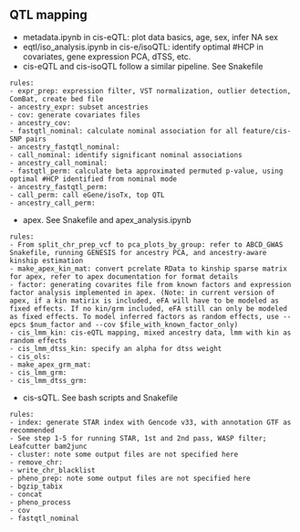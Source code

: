## QTL mapping 
- metadata.ipynb in cis-eQTL: plot data basics, age, sex, infer NA sex
- eqtl/iso_analysis.ipynb in cis-e/isoQTL: identify optimal #HCP in covariates, gene expression PCA, dTSS, etc.
- cis-eQTL and cis-isoQTL follow a similar pipeline. See Snakefile
```
rules:
- expr_prep: expression filter, VST normalization, outlier detection, ComBat, create bed file
- ancestry_expr: subset ancestries
- cov: generate covariates files
- ancestry_cov: 
- fastqtl_nominal: calculate nominal association for all feature/cis-SNP pairs
- ancestry_fastqtl_nominal: 
- call_nominal: identify significant nominal associations
- ancestry_call_nominal:
- fastqtl_perm: calculate beta approximated permuted p-value, using optimal #HCP identified from nominal mode
- ancestry_fastqtl_perm:
- call_perm: call eGene/isoTx, top QTL
- ancestry_call_perm:
```
- apex. See Snakefile and apex_analysis.ipynb
```
rules:
- From split_chr_prep_vcf to pca_plots_by_group: refer to ABCD_GWAS Snakefile, running GENESIS for ancestry PCA, and ancestry-aware kinship estimation
- make_apex_kin_mat: convert pcrelate RData to kinship sparse matrix for apex, refer to apex documentation for format details
- factor: generating covarites file from known factors and expression factor analysis implemented in apex. (Note: in current version of apex, if a kin matirix is included, eFA will have to be modeled as fixed effects. If no kin/grm included, eFA still can only be modeled as fixed effects. To model inferred factors as random effects, use --epcs $num_factor and --cov $file_with_known_factor_only)
- cis_lmm_kin: cis-eQTL mapping, mixed ancestry data, lmm with kin as random effects
- cis_lmm_dtss_kin: specify an alpha for dtss weight
- cis_ols:
- make_apex_grm_mat:
- cis_lmm_grm:
- cis_lmm_dtss_grm:
```
- cis-sQTL. See bash scripts and Snakefile
```
rules:
- index: generate STAR index with Gencode v33, with annotation GTF as recommended
- See step 1-5 for running STAR, 1st and 2nd pass, WASP filter; Leafcutter bam2junc
- cluster: note some output files are not specified here
- remove_chr:
- write_chr_blacklist
- pheno_prep: note some output files are not specified here
- bgzip_tabix
- concat
- pheno_process
- cov
- fastqtl_nominal
```
  
